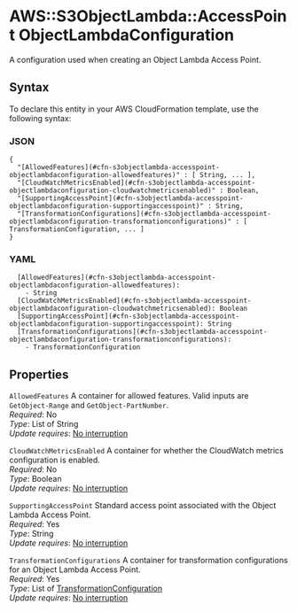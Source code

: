 # AWS::S3ObjectLambda::AccessPoint ObjectLambdaConfiguration<a name="aws-properties-s3objectlambda-accesspoint-objectlambdaconfiguration"></a>

A configuration used when creating an Object Lambda Access Point\.

## Syntax<a name="aws-properties-s3objectlambda-accesspoint-objectlambdaconfiguration-syntax"></a>

To declare this entity in your AWS CloudFormation template, use the following syntax:

### JSON<a name="aws-properties-s3objectlambda-accesspoint-objectlambdaconfiguration-syntax.json"></a>

```
{
  "[AllowedFeatures](#cfn-s3objectlambda-accesspoint-objectlambdaconfiguration-allowedfeatures)" : [ String, ... ],
  "[CloudWatchMetricsEnabled](#cfn-s3objectlambda-accesspoint-objectlambdaconfiguration-cloudwatchmetricsenabled)" : Boolean,
  "[SupportingAccessPoint](#cfn-s3objectlambda-accesspoint-objectlambdaconfiguration-supportingaccesspoint)" : String,
  "[TransformationConfigurations](#cfn-s3objectlambda-accesspoint-objectlambdaconfiguration-transformationconfigurations)" : [ TransformationConfiguration, ... ]
}
```

### YAML<a name="aws-properties-s3objectlambda-accesspoint-objectlambdaconfiguration-syntax.yaml"></a>

```
  [AllowedFeatures](#cfn-s3objectlambda-accesspoint-objectlambdaconfiguration-allowedfeatures): 
    - String
  [CloudWatchMetricsEnabled](#cfn-s3objectlambda-accesspoint-objectlambdaconfiguration-cloudwatchmetricsenabled): Boolean
  [SupportingAccessPoint](#cfn-s3objectlambda-accesspoint-objectlambdaconfiguration-supportingaccesspoint): String
  [TransformationConfigurations](#cfn-s3objectlambda-accesspoint-objectlambdaconfiguration-transformationconfigurations): 
    - TransformationConfiguration
```

## Properties<a name="aws-properties-s3objectlambda-accesspoint-objectlambdaconfiguration-properties"></a>

`AllowedFeatures`  <a name="cfn-s3objectlambda-accesspoint-objectlambdaconfiguration-allowedfeatures"></a>
A container for allowed features\. Valid inputs are `GetObject-Range` and `GetObject-PartNumber`\.  
*Required*: No  
*Type*: List of String  
*Update requires*: [No interruption](https://docs.aws.amazon.com/AWSCloudFormation/latest/UserGuide/using-cfn-updating-stacks-update-behaviors.html#update-no-interrupt)

`CloudWatchMetricsEnabled`  <a name="cfn-s3objectlambda-accesspoint-objectlambdaconfiguration-cloudwatchmetricsenabled"></a>
A container for whether the CloudWatch metrics configuration is enabled\.  
*Required*: No  
*Type*: Boolean  
*Update requires*: [No interruption](https://docs.aws.amazon.com/AWSCloudFormation/latest/UserGuide/using-cfn-updating-stacks-update-behaviors.html#update-no-interrupt)

`SupportingAccessPoint`  <a name="cfn-s3objectlambda-accesspoint-objectlambdaconfiguration-supportingaccesspoint"></a>
Standard access point associated with the Object Lambda Access Point\.  
*Required*: Yes  
*Type*: String  
*Update requires*: [No interruption](https://docs.aws.amazon.com/AWSCloudFormation/latest/UserGuide/using-cfn-updating-stacks-update-behaviors.html#update-no-interrupt)

`TransformationConfigurations`  <a name="cfn-s3objectlambda-accesspoint-objectlambdaconfiguration-transformationconfigurations"></a>
A container for transformation configurations for an Object Lambda Access Point\.  
*Required*: Yes  
*Type*: List of [TransformationConfiguration](aws-properties-s3objectlambda-accesspoint-transformationconfiguration.md)  
*Update requires*: [No interruption](https://docs.aws.amazon.com/AWSCloudFormation/latest/UserGuide/using-cfn-updating-stacks-update-behaviors.html#update-no-interrupt)